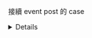 接續 event post 的 case

<details>

// onProductViewDetailClick() {
  //   this.onProductViewDetailClickSub = combineLatest([
  //     this.activatedRoute.queryParamMap,
  //     this.searchResult$
  //   ]).pipe(tap(([queryParam, searchResult]) => {
  //     console.clear();
  //     console.log('searchResult', searchResult);
  //     let searchResultAction = {
  //       "CurrentSearchKeyword": queryParam.get('text'),
  //       "autoSuggectionHitted": "",
  //       "autoSuggectionTypeHitted": "",
  //       "sortingType": searchResult.sorts,
  //       "keywordRefinement": {
  //       },
  //       "numberOfSearchResult": searchResult.pagination.totalResults,
  //       "productPositionIndexInResultPage": "",
  //       "product": {
  //         "brand": "",
  //         "id": "",
  //         "name": "",
  //         "price": "",
  //         "variant": ""
  //       }
  //     };
  //     this.oocTrackingEventService.sendEventForSearchResultEvent(searchResultAction);
  //   })).subscribe();
  // }

  // onAddToCartClick() {
  //   this.onAddToCartClickSub = combineLatest([
  //     this.activatedRoute.queryParamMap,
  //     this.searchResult$
  //   ]).pipe(tap(([queryParam, searchResult]) => {
  //     console.clear();
  //     console.log('searchResult', searchResult);
  //     let searchResultAction = {
  //       "event": "AddToCartEvent",
  //       "searchResultProductAction": {
  //         "CurrentSearchKeyword": queryParam.get('text'),
  //         "autoSuggectionHitted": "",
  //         "autoSuggectionTypeHitted": "",
  //         "sortingType": searchResult.sorts,
  //         "keywordRefinement": {
  //           "priceRang": { "from": "12.9", "to": "100" },
  //           "category": ["REDEEM now"]
  //         },
  //         "numberOfSearchResult": searchResult.pagination.totalResults,
  //         "productPositionIndexInResultPage": "0",
  //         "product": {
  //           "brand": "NIVEA",
  //           "id": "218932",
  //           "name": "[nivea]intensive-moisture-ph-balance-body-lotion-400ml",
  //           "price": "28.00",
  //           "variant": "218932"
  //         }
  //       }
  //     };
  //     this.oocTrackingEventService.sendEventForAddToCartEvent(searchResultAction);
  //   })).subscribe();
  // }

  // onAddToWishlistClick() {
  //   this.onAddToWishlistClickSub = combineLatest([
  //     this.activatedRoute.queryParamMap,
  //     this.searchResult$
  //   ]).pipe(tap(([queryParam, searchResult]) => {
  //     console.clear();
  //     console.log('searchResult', searchResult);
  //     let searchResultAction = {
  //       "event": "AddToWishlistEvent",
  //       "searchResultProductAction": {
  //         "CurrentSearchKeyword": queryParam.get('text'),
  //         "autoSuggectionHitted": "",
  //         "autoSuggectionTypeHitted": "",
  //         "sortingType": searchResult.sorts,
  //         "keywordRefinement": {
  //           "priceRang": { "from": "12.9", "to": "100" },
  //           "category": ["REDEEM now"]
  //         },
  //         "numberOfSearchResult": searchResult.pagination.totalResults,
  //         "productPositionIndexInResultPage": "0",
  //         "product": {
  //           "brand": "NIVEA",
  //           "id": "218932",
  //           "name": "[nivea]intensive-moisture-ph-balance-body-lotion-400ml",
  //           "price": "28.00",
  //           "variant": "218932"
  //         }
  //       }
  //     };
  //     this.oocTrackingEventService.sendEventForAddToWishlistEvent(searchResultAction);
  //   })).subscribe();
  // }







</details>
